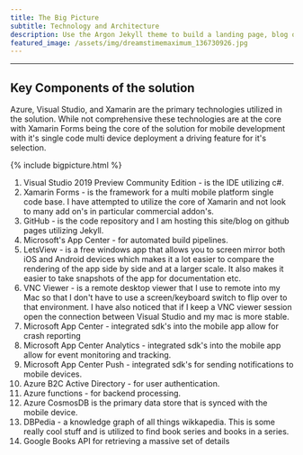 ```yaml
---
title: The Big Picture
subtitle: Technology and Architecture
description: Use the Argon Jekyll theme to build a landing page, blog or complete website.
featured_image: /assets/img/dreamstimemaximum_136730926.jpg
---
```


--- 
## Key Components of the solution

Azure, Visual Studio, and Xamarin are the primary technologies utilized in the solution.  While not comprehensive these technologies are at the core with Xamarin Forms being the core of the solution for mobile development with it's single code multi device deployment a driving feature for it's selection.

{% include bigpicture.html %}

1. Visual Studio 2019 Preview Community Edition - is the IDE utilizing c#.
2. Xamarin Forms - is the framework for a multi mobile platform single code base.  I have attempted to utilize the core of Xamarin and not look to many add on's in particular commercial addon's.
3. GitHub - is the code repository and I am hosting this site/blog on github pages utilizing Jekyll.
4. Microsoft's App Center - for automated build pipelines.
5. LetsView - is a free windows app that allows you to screen mirror both iOS and Android devices which makes it a lot easier to compare the rendering of the app side by side and at a larger scale.  It also makes it easier to take snapshots of the app for documentation etc.
6. VNC Viewer - is a remote desktop viewer that I use to remote into my Mac so that I don't have to use a screen/keyboard switch to flip over to that environment.  I have also noticed that if I keep a VNC viewer session open the connection between Visual Studio and my mac is more stable.
7. Microsoft App Center - integrated sdk's into the mobile app allow for crash reporting 
8. Microsoft App Center Analytics - integrated sdk's into the mobile app allow for event monitoring and tracking.
9. Microsoft App Center Push - integrated sdk's for sending notifications to mobile devices.
10. Azure B2C Active Directory - for user authentication.
11. Azure functions - for backend processing.
12.  Azure CosmosDB is the primary data store that is synced with the mobile device.
13. DBPedia - a knowledge graph of all things wikkapedia.  This is some really cool stuff and is utilized to find book series and books in a series.
14. Google Books API for retrieving a massive set of details 

<!--stackedit_data:
eyJoaXN0b3J5IjpbNTA2NjEyNDM5LDIxMjIyMjIwNDMsLTEwNT
M1NjQ0NDIsLTE4NTgxMDgwNDIsLTExOTkzMzI0MzVdfQ==
-->